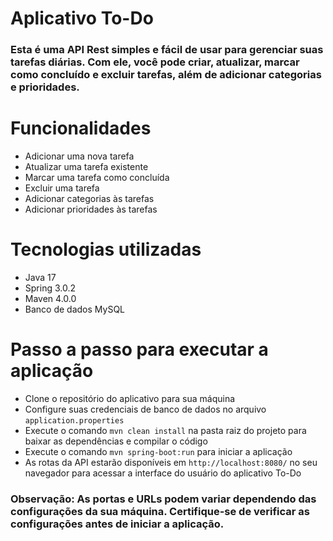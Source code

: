 # Aplicativo To-Do
### Esta é uma API Rest simples e fácil de usar para gerenciar suas tarefas diárias. Com ele, você pode criar, atualizar, marcar como concluído e excluir tarefas, além de adicionar categorias e prioridades.

# Funcionalidades

* Adicionar uma nova tarefa
* Atualizar uma tarefa existente
* Marcar uma tarefa como concluída
* Excluir uma tarefa
* Adicionar categorias às tarefas
* Adicionar prioridades às tarefas

# Tecnologias utilizadas

* Java 17
* Spring 3.0.2
* Maven 4.0.0
* Banco de dados MySQL

# Passo a passo para executar a aplicação

* Clone o repositório do aplicativo para sua máquina
* Configure suas credenciais de banco de dados no arquivo `application.properties`
* Execute o comando `mvn clean install` na pasta raiz do projeto para baixar as dependências e compilar o código
* Execute o comando `mvn spring-boot:run` para iniciar a aplicação
* As rotas da API estarão disponíveis em `http://localhost:8080/` no seu navegador para acessar a interface do usuário do aplicativo To-Do


### Observação: As portas e URLs podem variar dependendo das configurações da sua máquina. Certifique-se de verificar as configurações antes de iniciar a aplicação.

